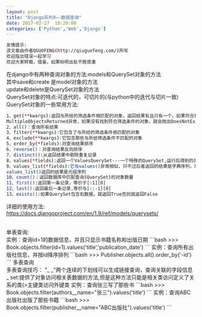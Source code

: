 ```yaml
---
layout: post
title: "Django系列9——数据查询"
date: 2017-02-27  10:20:00
categories: ['Python','Web','Django']
---
```

```bash
友情提示:
该文章由作者QGUOFENG(http://qiuguofeng.com/)所写
欢迎指出错误一起学习
欢迎大家转载，借鉴，如果标明出处不胜感激
```
<!--more-->
在django中有两种查询对象的方法:models和QuerySet对象的方法<br />
其中save和create 是model对象的方法<br />
update和delete是QuerySet对象的方法<br />
QuerySet对象的特点:可迭代的，可切片的(与python中的迭代与切片一致)
QuerySet对象的一些常用方法:
```bash
1、get(**kwargs):返回与所给的筛选条件相匹配的对象，返回结果有且只有一个，如果符合筛选条件的对象超过一个，就会抛出
MultipleObjectsReturned异常，如果没有找到符合筛选条件的对象，就会抛出DoesNotExist异常
2、all()：查询所有结果
3、filter(**kwargs):它包含了与所给的筛选条件相匹配的对象
4、exclude(**kwargs):它包含那些与所给筛选条件不匹配的对象
5、order_by(*fields):对查询结果排序
6、reverse()：对查询结果反向排序
7、distinct():从返回结果中剔除重复记录
8、values(*fields):返回一个ValuesQuerySet---一个特殊的QuerySet,运行后得到的并不>是一系列model的实例化对象，而是一个可迭代>的字典序列
9、values_list(*fields):它与values()非常相似，只不过后者返回的结果是字典序列，而
values_list()返回的结果是元组序列
10、count()：返回数据库中匹配查询(QuerySet)的对象数量
11、first():返回第一条记录，等价于[:1][0]
12、last():返回最后一条记录,等价与[::-1][0]
13、exists():如果QuerySet包含右数据，就返回True否则就返回False
```
详细的使用方法:
<a href="https://docs.djangoproject.com/en/1.9/ref/models/querysets/">https://docs.djangoproject.com/en/1.9/ref/models/querysets/</a>
<br />

<br />
单表查询:<br />
实例：查询id=1的数据信息，并且只显示书籍名称和出版日期
```bash
>>> Book.objects.filter(id=1).values('title','publication_date')
<QuerySet [{'title': '张三的书', 'publication_date': datetime.date(2017, 2, 27)}]>
```
实例：查询所有出版社信息，并按id降序排列
```bash
>>> Publisher.objects.all().order_by('-id')
```
多表查询<br />
多表查询技巧：
"_ _"两个连续的下划线可以生成链接查询，查询关联的字段信息
<br />
_ set:提供了对象访问相关表数据的方法,但是这种方法只能是相关类访问定义了关系的类(>主键类访问外键类
实例：查询张三写了那些书
```bash
>>> Book.objects.filter(authors__name="张三").values('title')
```
实例：查询ABC出版社出版了那些书籍
```bash
>>> Book.objects.filter(publisher__name="ABC出版社").values('title')
<QuerySet [{'title': '张三的书'}]>
```

